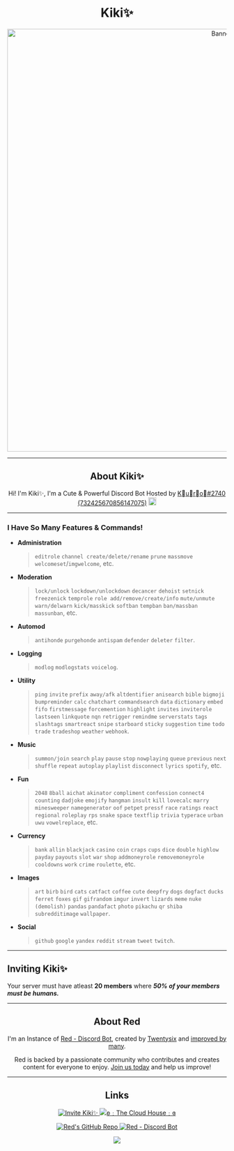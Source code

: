 <h1 align="center">Kiki✨</h1>
<p align="center">
  <a href="https://discord.com/oauth2/authorize?client_id=886547720985264178&scope=bot&permissions=2251673160%20applications.commands">
    <img src="https://i.imgur.com/6KuylS0.jpg" alt="Banner" width="969">
  </a>
</p>

---

<h2 align="center">About Kiki✨</h2>
<p align="center">Hi! I'm Kiki✨, I'm a Cute & Powerful Discord Bot Hosted by <a href="https://github.com/Kuro-Rui">K᲼u᲼r᲼o᲼#2740 (732425670856147075)</a> <img src="https://cdn.discordapp.com/emojis/915569740922118176.png" alt=":Unicorn:" width="18"/></p>

---

### I Have So Many Features & Commands! 

- **Administration**
  > `editrole` `channel create/delete/rename` `prune` `massmove` `welcomeset`/`imgwelcome`, etc.
- **Moderation**
  > `lock/unlock` `lockdown/unlockdown` `decancer` `dehoist` `setnick` `freezenick` `temprole` `role add/remove/create/info` `mute/unmute` `warn/delwarn` `kick/masskick` `softban` `tempban` `ban/massban` `massunban`, etc.
- **Automod**
  > `antihonde` `purgehonde` `antispam` `defender` `deleter` `filter`.
- **Logging**
  > `modlog` `modlogstats` `voicelog`.
- **Utility**
  > `ping` `invite` `prefix` `away/afk` `altdentifier` `anisearch` `bible` `bigmoji` `bumpreminder` `calc` `chatchart` `commandsearch` `data` `dictionary` `embed` `fifo` `firstmessage` `forcemention` `highlight` `invites` `inviterole` `lastseen` `linkquote` `nqn` `retrigger` `remindme` `serverstats` `tags` `slashtags` `smartreact` `snipe` `starboard` `sticky` `suggestion` `time` `todo` `trade` `tradeshop` `weather` `webhook`. 
- **Music**
  > `summon/join` `search` `play` `pause` `stop` `nowplaying` `queue` `previous` `next` `shuffle` `repeat` `autoplay` `playlist` `disconnect` `lyrics` `spotify`, etc.
- **Fun**
  > `2048` `8ball` `aichat` `akinator` `compliment` `confession` `connect4` `counting` `dadjoke` `emojify` `hangman` `insult` `kill` `lovecalc` `marry` `minesweeper` `namegenerator` `oof` `petpet` `pressf` `race` `ratings` `react` `regional` `roleplay` `rps` `snake` `space` `textflip` `trivia` `typerace` `urban` `uwu` `vowelreplace`, etc.
- **Currency**
  > `bank` `allin` `blackjack` `casino` `coin` `craps` `cups` `dice` `double` `highlow` `payday` `payouts` `slot` `war` `shop` `addmoneyrole` `removemoneyrole` `cooldowns` `work` `crime` `roulette`, etc.
- **Images**
  > `art` `birb` `bird` `cats` `catfact` `coffee` `cute` `deepfry` `dogs` `dogfact` `ducks` `ferret` `foxes` `gif` `gifrandom` `imgur` `invert` `lizards` `meme` `nuke (demolish)` `pandas` `pandafact` `photo` `pikachu` `qr` `shiba` `subredditimage` `wallpaper`.
- **Social**
  > `github` `google` `yandex` `reddit` `stream` `tweet` `twitch`.

---

## Inviting Kiki✨
Your server must have atleast __20 members__ where __*50% of your members must be humans.*__

---

<h2 align="center">About Red</h2>
<p align="center">I'm an Instance of <a href ="https://github.com/Cog-Creators/Red-DiscordBot">Red - Discord Bot</a>, created by <a href ="https://github.com/Twentysix26">Twentysix</a> and <a href ="https://github.com/Cog-Creators">improved by many</a>.</p>
<p align="center">Red is backed by a passionate community who contributes and creates content for everyone to enjoy. <a href="https://discord.gg/red">Join us today</a> and help us improve!</p>

---

<h2 align="center">Links</h2>
<p align="center">
  <a href="https://discord.com/oauth2/authorize?client_id=886547720985264178&scope=bot&permissions=2251673160%20applications.commands">
    <img src="https://img.shields.io/badge/Invite%20Kiki✨-Invite-a2cbeb?style=flat&logo=discord&link=https://discord.com/oauth2/authorize?client_id=886547720985264178&scope=bot&permissions=2251673160%20applications.commands&labelColor=f0a8b4" alt="Invite Kiki✨">
  </a>
  <a href="https://discord.gg/Zef3pD8Yt5">
    <img src="https://img.shields.io/badge/ʚ﹕The%20Cloud%20House﹕ɞ-Join-a2cbeb?style=flat&logo=discord&link=https://discord.gg/Zef3pD8Yt5&labelColor=f0a8b4" alt="ʚ﹕The Cloud House﹕ɞ">
  </a>
</p>
<p align="center">
  <a href="https://github.com/Cog-Creators/Red-DiscordBot">
    <img src="https://img.shields.io/badge/Red%20Discord%20Bot-v3-cb533f?style=flat&logo=github&link=https://github.com/Cog-Creators/Red-DiscordBot" alt="Red's GitHub Repo">
  </a>
    <a href="https://discord.gg/red">
    <img src="https://img.shields.io/badge/Red﹣Discord%20Bot-Join-cb533f?style=flat&logo=discord&link=https://discord.gg/red" alt="Red - Discord Bot">
  </a>
</p>
<p align="center">
  <a href="https://top.gg/bot/886547720985264178">
    <img src="https://top.gg/api/widget/886547720985264178.svg">
  </a>
</p>
